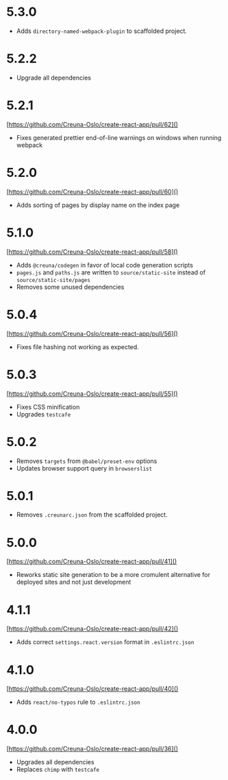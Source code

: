 # 5.3.0

- Adds `directory-named-webpack-plugin` to scaffolded project.

# 5.2.2

- Upgrade all dependencies

# 5.2.1

[https://github.com/Creuna-Oslo/create-react-app/pull/62]()

- Fixes generated prettier end-of-line warnings on windows when running webpack

# 5.2.0

[https://github.com/Creuna-Oslo/create-react-app/pull/60]()

- Adds sorting of pages by display name on the index page

# 5.1.0

[https://github.com/Creuna-Oslo/create-react-app/pull/58]()

- Adds `@creuna/codegen` in favor of local code generation scripts
- `pages.js` and `paths.js` are written to `source/static-site` instead of `source/static-site/pages`
- Removes some unused dependencies

# 5.0.4

[https://github.com/Creuna-Oslo/create-react-app/pull/56]()

- Fixes file hashing not working as expected.

# 5.0.3

[https://github.com/Creuna-Oslo/create-react-app/pull/55]()

- Fixes CSS minification
- Upgrades `testcafe`

# 5.0.2

- Removes `targets` from `@babel/preset-env` options
- Updates browser support query in `browserslist`

# 5.0.1

- Removes `.creunarc.json` from the scaffolded project.

# 5.0.0

[https://github.com/Creuna-Oslo/create-react-app/pull/41]()

- Reworks static site generation to be a more cromulent alternative for deployed sites and not just development

# 4.1.1

[https://github.com/Creuna-Oslo/create-react-app/pull/42]()

- Adds correct `settings.react.version` format in `.eslintrc.json`

# 4.1.0

[https://github.com/Creuna-Oslo/create-react-app/pull/40]()

- Adds `react/no-typos` rule to `.eslintrc.json`

# 4.0.0

[https://github.com/Creuna-Oslo/create-react-app/pull/36]()

- Upgrades all dependencies
- Replaces `chimp` with `testcafe`
